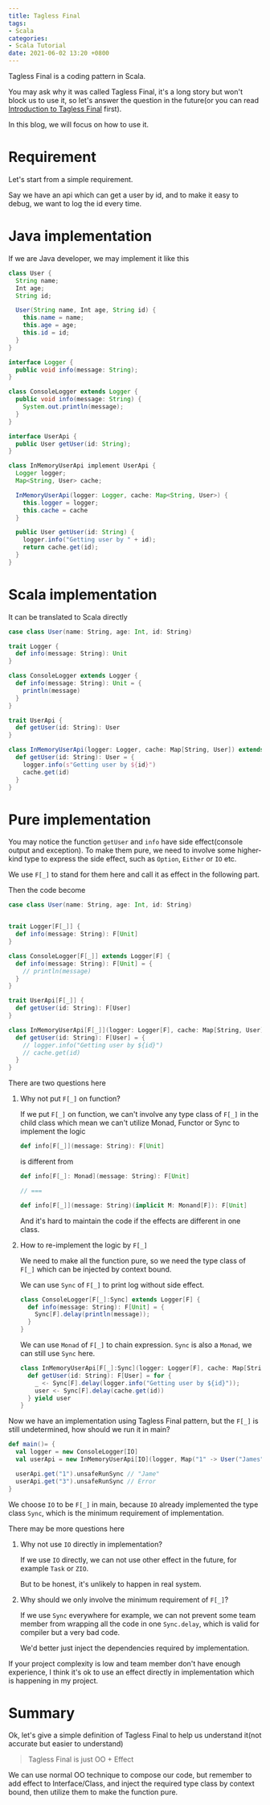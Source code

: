 ```yaml
---
title: Tagless Final
tags:
- Scala
categories:
- Scala Tutorial
date: 2021-06-02 13:20 +0800
---
```

Tagless Final is a coding pattern in Scala. 

You may ask why it was called Tagless Final, it's a long story but won't block us to use it,
so let's answer the question in the future(or you can read [Introduction to Tagless Final](https://serokell.io/blog/tagless-final) first).

In this blog, we will focus on how to use it.

# Requirement

Let's start from a simple requirement. 

Say we have an api which can get a user by id, and to make it easy to debug, we want to log the id every time.

# Java implementation

If we are Java developer, we may implement it like this

```java
class User {
  String name;
  Int age;
  String id;

  User(String name, Int age, String id) {
    this.name = name;
    this.age = age;
    this.id = id;
  }
}

interface Logger {
  public void info(message: String);
}

class ConsoleLogger extends Logger {
  public void info(message: String) {
    System.out.println(message);
  }
}

interface UserApi {
  public User getUser(id: String);
}

class InMemoryUserApi implement UserApi {
  Logger logger;
  Map<String, User> cache;

  InMemoryUserApi(logger: Logger, cache: Map<String, User>) {
    this.logger = logger;
    this.cache = cache
  }

  public User getUser(id: String) {
    logger.info("Getting user by " + id);
    return cache.get(id);
  }
}
```

# Scala implementation

It can be translated to Scala directly

```scala
case class User(name: String, age: Int, id: String)

trait Logger {
  def info(message: String): Unit
}

class ConsoleLogger extends Logger {
  def info(message: String): Unit = {
    println(message)
  }
}

trait UserApi {
  def getUser(id: String): User
}

class InMemoryUserApi(logger: Logger, cache: Map[String, User]) extends UserApi {
  def getUser(id: String): User = {
    logger.info(s"Getting user by ${id}")
    cache.get(id)
  }
}
```

# Pure implementation

You may notice the function `getUser` and `info` have side effect(console output and exception). 
To make them pure, we need to involve some higher-kind type to express the side effect, such as `Option`, `Either` or `IO` etc.

We use `F[_]` to stand for them here and call it as effect in the following part. 

Then the code become

```scala
case class User(name: String, age: Int, id: String)


trait Logger[F[_]] {
  def info(message: String): F[Unit]
}

class ConsoleLogger[F[_]] extends Logger[F] {
  def info(message: String): F[Unit] = {
    // println(message)
  }
}

trait UserApi[F[_]] {
  def getUser(id: String): F[User]
}

class InMemoryUserApi[F[_]](logger: Logger[F], cache: Map[String, User]) extends UserApi[F] {
  def getUser(id: String): F[User] = {
    // logger.info("Getting user by ${id}")
    // cache.get(id)
  }
}
```

There are two questions here

1. Why not put `F[_]` on function?

    If we put `F[_]` on function, 
    we can't involve any type class of `F[_]` in the child class 
    which mean we can't utilize Monad, Functor or Sync to implement the logic

    ```scala
    def info[F[_]](message: String): F[Unit]
    ```
    is different from

    ```scala
    def info[F[_]: Monad](message: String): F[Unit]

    // ===

    def info[F[_]](message: String)(implicit M: Monand[F]): F[Unit]
    ```

    And it's hard to maintain the code if the effects are different in one class.

2. How to re-implement the logic by `F[_]`

    We need to make all the function pure, 
    so we need the type class of `F[_]` which can be injected by context bound.

    We can use  `Sync` of `F[_]` to print log without side effect.

    ```scala
    class ConsoleLogger[F[_]:Sync] extends Logger[F] {
      def info(message: String): F[Unit] = {
        Sync[F].delay(println(message));
      }
    }
    ```

    We can use  `Monad` of `F[_]` to chain expression. 
    `Sync` is also a `Monad`, we can still use `Sync` here.

    ```scala
    class InMemoryUserApi[F[_]:Sync](logger: Logger[F], cache: Map[String, User]) extends UserApi[F] {
      def getUser(id: String): F[User] = for {
        _ <- Sync[F].delay(logger.info("Getting user by ${id}"));
        user <- Sync[F].delay(cache.get(id))
      } yield user
    }
    ```

Now we have an implementation using Tagless Final pattern, but the `F[_]` is still undetermined, how should we run it in main?

```scala
def main()= {
  val logger = new ConsoleLogger[IO]
  val userApi = new InMemoryUserApi[IO](logger, Map("1" -> User("James", 21, "1"), "2" -> User("Tom", "38", "2")))

  userApi.get("1").unsafeRunSync // "Jame"
  userApi.get("3").unsafeRunSync // Error
}
```

We choose `IO` to be `F[_]` in main,
because `IO` already implemented the type class `Sync`, which is the minimum requirement of implementation.

There may be more questions here

1. Why not use `IO` directly in implementation? 

    If we use `IO` directly, we can not use other effect in the future, for example `Task` or `ZIO`.

    But to be honest, it's unlikely to happen in real system.

2. Why should we only involve the minimum requirement of `F[_]`?

    If we use `Sync` everywhere for example, 
    we can not prevent some team member from wrapping all the code in one `Sync.delay`, which is valid for compiler but a very bad code.

    We'd better just inject the dependencies required by implementation.

If your project complexity is low and team member don't have enough experience, 
I think it's ok to use an effect directly in implementation which is happening in my project.

# Summary

Ok, let's give a simple definition of Tagless Final to help us understand it(not accurate but easier to understand)

> Tagless Final is just OO + Effect

We can use normal OO technique to compose our code,
but remember to add effect to Interface/Class,
and inject the required type class by context bound,
then utilize them to make the function pure.
